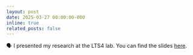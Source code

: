 ```yaml
---
layout: post
date: 2025-03-27 00:00:00-000
inline: true
related_posts: false
---
```


🗣️ I presented my research at the LTS4 lab. You can find the slides [here](/assets/pdf/LTS4_presentation.pdf).
